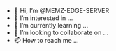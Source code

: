 - 👋 Hi, I’m @MEMZ-EDGE-SERVER
- 👀 I’m interested in ...
- 🌱 I’m currently learning ...
- 💞️ I’m looking to collaborate on ...
- 📫 How to reach me ...

<!---
MEMZ-EDGE-SERVER/MEMZ-EDGE-SERVER is a ✨ special ✨ repository because its `README.md` (this file) appears on your GitHub profile.
You can click the Preview link to take a look at your changes.
--->
